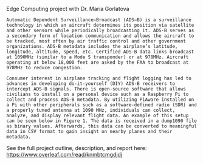 Edge Computing project with Dr. Maria Gorlatova

	Automatic Dependent Surveillance–Broadcast (ADS–B) is a surveillance technology in which an aircraft determines its position via satellite and other sensors while periodically broadcasting it. ADS-B serves as a secondary form of location communication and allows the aircraft to be tracked, most often by air traffic control and other government organizations. ADS-B metadata includes the airplane’s latitude, longitude, altitude, speed, etc. Certified ADS-B data links broadcast at 1090MHz (similar to a Mode S transponder) or at 978MHz. Aircraft operating at below 18,000 feet are asked by the FAA to broadcast at 978MHz to reduce congestion. 

	Consumer interest in airplane tracking and flight logging has led to advances in developing do-it-yourself (DIY) ADS-B receivers to intercept ADS-B signals. There is open-source software that allows civilians to install on a personal device such as a Raspberry Pi to collect and process ADS-B metadata. By utilizing PiAware installed on a Pi with other peripherals such as a software-defined radio (SDR) and a properly tuned antenna at 1090 MHz, individuals can collect, analyze, and display relevant flight data. An example of this setup can be seen below in Figure 1. The data is received in a dump1090 file as binary values. Afterwards, this data can be converted to meaningful data in CSV format to gain insight on nearby planes and their metadata. 

See the full project outline, description, and report here: https://www.overleaf.com/read/knmbtcmgdjdj
